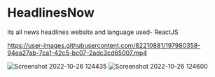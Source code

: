 # HeadlinesNow

its all news headlines website and language used- ReactJS 



https://user-images.githubusercontent.com/82210881/197980358-94ea27ab-7ca1-42c5-bc07-2adc3cd65007.mp4




![Screenshot 2022-10-26 124435](https://user-images.githubusercontent.com/82210881/197980694-88d33569-319b-439a-8d01-b5cdc7d31046.png)
![Screenshot 2022-10-26 124600](https://user-images.githubusercontent.com/82210881/197980725-5f597aa7-3b00-4207-b2b9-8db06e465960.png)
